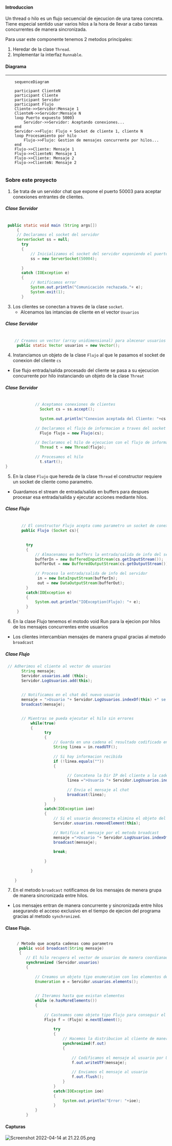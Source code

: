 #### Introduccion 

Un thread o hilo es un flujo secuencial de ejecucion de una tarea concreta. Tiene especial sentido usar varios hilos a la hora de llevar a cabo tareas concurrentes de manera sincronizada.

Para usar este componente tenemos 2 metodos principales:

1. Heredar de la clase `Thread`.
2. Implementar la interfaz `Runnable`.

#### Diagrama 
* * *
```mermaid
    sequenceDiagram
    
    participant ClienteN 
    participant Cliente 
    participant Servidor
    participant Flujo
    Cliente->>Servidor:Mensaje 1
    ClienteN->>Servidor:Mensaje N
    loop Puerto expuesto 50003
        Servidor->>Servidor: Aceptando conexiones... 
    end
    Servidor->>Flujo: Flujo + Socket de cliente 1, cliente N
    loop Procesamiento por hilo
        Flujo->>Flujo: Gestion de mensajes concurrente por hilos... 
    end
    Flujo->>Cliente: Mensaje 1
    Flujo->>ClienteN: Mensaje 1
    Flujo->>Cliente: Mensaje 2
    Flujo->>ClienteN: Mensaje 2
    
```


### Sobre este proyecto

1. Se trata de un servidor chat que expone el puerto 50003 para aceptar conexiones entrantes de clientes.

##### Clase Servidor
```java

 public static void main (String args[])
     {
     // Declaramos el socket del servidor
     ServerSocket ss = null;
       try
       {
           // Inicializamos el socket del servidor exponiendo el puerto 50002
           ss = new ServerSocket(50004);
           
       }
       catch (IOException e)
       {
           // Notificamos error 
           System.out.println("Comunicación rechazada."+ e);
           System.exit(1);
       }
```

3. Los clientes se conectan a traves de la clase `socket`.
    - Alcenamos las intancias de cliente en el vector `Usuarios`
##### Clase Servidor
```java

    // Creamos un vector (array unidimensional) para almcenar usuarios
     public static Vector usuarios = new Vector();

```

4. Instanciamos un objeto de la clase `Flujo` al que le pasamos el socket de conexion del cliente `cs`
- Ese flujo entrada/salida procesado del cliente se pasa a su ejecucion concurrente por hilo instanciando un objeto de la clase `Threat`

##### Clase Servidor
```java

             // Aceptamos conexiones de clientes
               Socket cs = ss.accept();
             
               System.out.println("Conexion aceptada del Cliente: "+cs.getInetAddress());
             
             // Declaramos el flujo de informacion a traves del socket del cliente. 
               Flujo flujo = new Flujo(cs);
             
             // Declaramos el hilo de ejecucion con el flujo de informacion del cliente
               Thread t = new Thread(flujo);
             
             // Procesamos el hilo
               t.start();
}

```



5. En la clase `Flujo` que hereda de la clase `Thread` el constructor requiere un socket de cliente como parametro.
- Guardamos el stream de entrada/salida en buffers para despues procesar esa entrada/salida y ejecutar acciones mediante hilos. 

##### Clase Flujo
```java
 
       // El constructor Flujo acepta como parametro un socket de conexion
       public Flujo (Socket cs){
         
       
         try
         {
             // Almacenamos en buffers la entrada/salida de info del servidor
             bufferIn = new BufferedInputStream(cs.getInputStream());
             bufferOut = new BufferedOutputStream(cs.getOutputStream());
         
             // Proceso la entrada/salida de info del servidor
              in = new DataInputStream(bufferIn);
              out = new DataOutputStream(bufferOut);
         }
         catch(IOException e)
         {
             System.out.println("IOException(Flujo): "+ e);
         }
     }

```

6. En la clase Flujo tenemos el motodo void Run para la ejecion por hilos de los mensajes concurrentes entre usuarios

- Los clientes intercambian mensajes de manera grupal gracias al metodo `broadcast`
##### Clase Flujo
```java
 // Adherimos el cliente al vector de usuarios
       String mensaje;
       Servidor.usuarios.add (this);
       Servidor.LogUsuarios.add(this);
       
       
       // Notificamos en el chat del nuevo usuario
       mensaje = ">Usuario "+ Servidor.LogUsuarios.indexOf(this) +" se ha conectado";
       broadcast(mensaje);

       
       // Mientras se pueda ejecutar el hilo sin errores
           while(true)
           {
                 try
                 {
                     // Guarda en una cadena el resultado codificado en UTF del mensaje procesado entrante.
                     String linea = in.readUTF();
                     
                     // Si hay informacion recibida
                     if (!linea.equals(""))
                     {
                        
                           // Concatena la Dir IP del cliente a la cadena.
                           linea =">Usuario "+ Servidor.LogUsuarios.indexOf(this)+" "+ linea;
                           
                           // Envia el mensaje al chat
                           broadcast(linea);
                     }
                 }
                 catch(IOException ioe)
                 {
                     // Si el usuario desconecta elimina el objeto del vector usuarios
                     Servidor.usuarios.removeElement(this);
                     
                     // Notifica el mensaje por el metodo broadcast
                     mensaje =">Usuario "+ Servidor.LogUsuarios.indexOf(this) +" se ha desconectado";
                     broadcast(mensaje);
                     
                     break;
                     
                 }
                     
           }
           
    }
```


7. En el metodo `broadcast` notificamos de los mensajes de menera grupa de manera sincronizada entre hilos.
- Los mensajes entran de manera concurrente y sincronizada entre hilos asegurando el acceso exclusivo en el tiempo de ejecion del programa gracias al metodo `synchronized`.
#### Clase Flujo.
```java

     / Metodo que acepta cadenas como parametro
      public void broadcast(String mensaje)
      {
         // El hilo recupera el vector de usuarios de manera coordianada con el resto de hilos
         synchronized (Servidor.usuarios)
         {
           
             // Creamos un objeto tipo enumeration con los elementos del vector
             Enumeration e = Servidor.usuarios.elements();
             
             
             // Iteramos hasta que existan elementos 
             while (e.hasMoreElements())
             {
               
                 // Casteamos como objeto tipo Flujo para conseguir el socket de conexion del cliente
                 Flujo f = (Flujo) e.nextElement();
                 
                     try
                     {
                         // Hacemos la distribucion al cliente de manera sincronizada
                         synchronized(f.out)
                         {
                             
                             // Codificamos el mensaje al usuario por UTF
                             f.out.writeUTF(mensaje);
                             
                             // Enviamos el mensaje al usuario 
                             f.out.flush();
                         }
                     }
                     catch(IOException ioe)
                     {
                         System.out.println("Error: "+ioe);
                     }
             }
         }
```

#### Capturas
![Screenshot 2022-04-14 at 21.22.05.png](inkdrop://file:nHUYFZai6)
